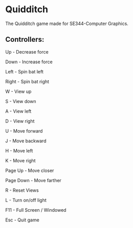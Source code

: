 # Quidditch
The Quidditch game made for SE344-Computer Graphics.

## Controllers:
Up - Decrease force

Down - Increase force

Left - Spin bat left

Right - Spin bat right


W - View up

S - View down

A - View left

D - View right


U - Move forward

J - Move backward

H - Move left

K - Move right

Page Up - Move closer

Page Down - Move farther


R - Reset Views

L - Turn on/off light

F11 - Full Screen / Windowed

Esc - Quit game
